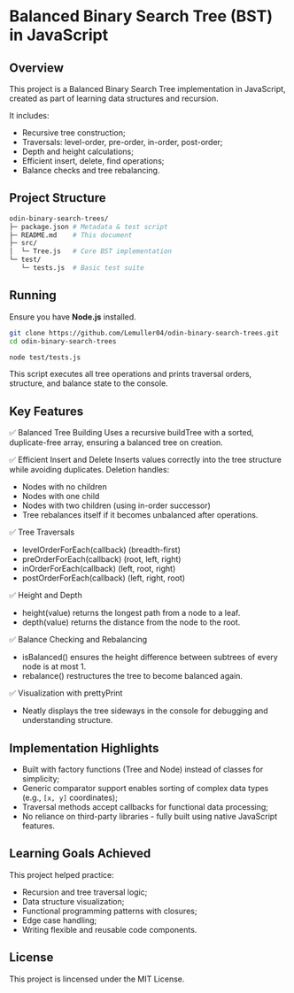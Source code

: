# Balanced Binary Search Tree (BST) in JavaScript

## Overview

This project is a Balanced Binary Search Tree implementation in JavaScript, created as part of learning data structures and recursion.

It includes:

- Recursive tree construction;
- Traversals: level-order, pre-order, in-order, post-order;
- Depth and height calculations;
- Efficient insert, delete, find operations;
- Balance checks and tree rebalancing.

## Project Structure

```bash
odin-binary-search-trees/
├─ package.json # Metadata & test script
├─ README.md    # This document
├─ src/
│  └─ Tree.js   # Core BST implementation
└─ test/
   └─ tests.js  # Basic test suite
```

## Running

Ensure you have **Node.js** installed.

```bash
git clone https://github.com/Lemuller04/odin-binary-search-trees.git
cd odin-binary-search-trees
```

```bash
node test/tests.js
```

This script executes all tree operations and prints traversal orders, structure, and balance state to the console.

## Key Features

✅ Balanced Tree Building
Uses a recursive buildTree with a sorted, duplicate-free array, ensuring a balanced tree on creation.

✅ Efficient Insert and Delete
Inserts values correctly into the tree structure while avoiding duplicates. Deletion handles:

- Nodes with no children
- Nodes with one child
- Nodes with two children (using in-order successor)
- Tree rebalances itself if it becomes unbalanced after operations.

✅ Tree Traversals

- levelOrderForEach(callback) (breadth-first)
- preOrderForEach(callback) (root, left, right)
- inOrderForEach(callback) (left, root, right)
- postOrderForEach(callback) (left, right, root)

✅ Height and Depth

- height(value) returns the longest path from a node to a leaf.
- depth(value) returns the distance from the node to the root.

✅ Balance Checking and Rebalancing

- isBalanced() ensures the height difference between subtrees of every node is at most 1.
- rebalance() restructures the tree to become balanced again.

✅ Visualization with prettyPrint

- Neatly displays the tree sideways in the console for debugging and understanding structure.

## Implementation Highlights

- Built with factory functions (Tree and Node) instead of classes for simplicity;
- Generic comparator support enables sorting of complex data types (e.g., ```[x, y]``` coordinates);
- Traversal methods accept callbacks for functional data processing;
- No reliance on third-party libraries - fully built using native JavaScript features.

## Learning Goals Achieved

This project helped practice:

- Recursion and tree traversal logic;
- Data structure visualization;
- Functional programming patterns with closures;
- Edge case handling;
- Writing flexible and reusable code components.

## License

This project is lincensed under the MIT License.
